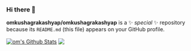 ### Hi there 👋

**omkushagrakashyap/omkushagrakashyap** is a ✨ _special_ ✨ repository because its `README.md` (this file) appears on your GitHub profile.

<a href="https://github.com/omkushagrakashyap">
<img align="center" alt="om's Github Stats" src="https://github-readme-stats.codestackr.vercel.app/api?username=omkushagrakashyap&show_icons=true&hide_border=true&count_private=true&include_all_commits=true&theme=radical" /></a>

<a href="https://github.com/omkushagrakashyap">
  <img align="center" src="https://github-readme-stats.anuraghazra1.vercel.app/api/top-langs/?username=omkushagrakashyap&layout=compact&theme=radical" />
</a>
